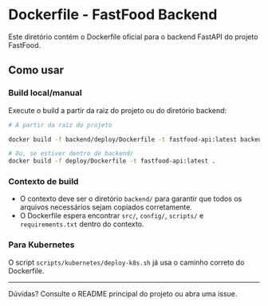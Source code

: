 # Dockerfile - FastFood Backend

Este diretório contém o Dockerfile oficial para o backend FastAPI do projeto FastFood.

## Como usar

### Build local/manual

Execute o build a partir da raiz do projeto ou do diretório backend:

```bash
# A partir da raiz do projeto

docker build -f backend/deploy/Dockerfile -t fastfood-api:latest backend/

# Ou, se estiver dentro de backend/
docker build -f deploy/Dockerfile -t fastfood-api:latest .
```

### Contexto de build
- O contexto deve ser o diretório `backend/` para garantir que todos os arquivos necessários sejam copiados corretamente.
- O Dockerfile espera encontrar `src/`, `config/`, `scripts/` e `requirements.txt` dentro do contexto.

### Para Kubernetes
O script `scripts/kubernetes/deploy-k8s.sh` já usa o caminho correto do Dockerfile.

---

Dúvidas? Consulte o README principal do projeto ou abra uma issue. 